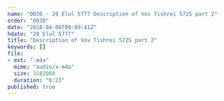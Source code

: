 ```yaml
---
name: "0030 - 28 Elul 5777 Description of Vov Tishrei 5725 part 2"
order: "0030"
date: "2018-04-09T09:09:41Z"
hdate: "28 Elul 5777"
title: "Description of Vov Tishrei 5725 part 2"
keywords: []
file:
- ext: ".m4a"
  mime: "audio/x-m4a"
  size: 3182060
  duration: "6:23"
published: true
---
```


